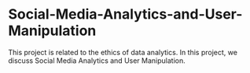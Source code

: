 # Social-Media-Analytics-and-User-Manipulation
This project is related to the ethics of data analytics. In this project, we discuss Social Media Analytics and User Manipulation.
